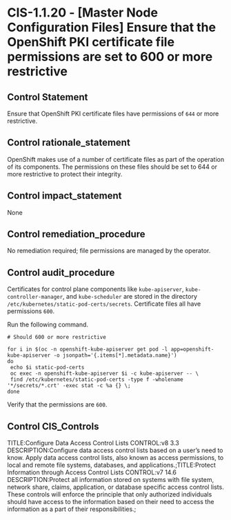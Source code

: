 # CIS-1.1.20 - \[Master Node Configuration Files\] Ensure that the OpenShift PKI certificate file permissions are set to 600 or more restrictive

## Control Statement

Ensure that OpenShift PKI certificate files have permissions of `644` or more restrictive.

## Control rationale_statement

OpenShift makes use of a number of certificate files as part of the operation of its components. The permissions on these files should be set to 644 or more restrictive to protect their integrity.

## Control impact_statement

None

## Control remediation_procedure

No remediation required; file permissions are managed by the operator.

## Control audit_procedure

Certificates for control plane components like `kube-apiserver`, `kube-controller-manager`, and `kube-scheduler` are stored in the directory `/etc/kubernetes/static-pod-certs/secrets`. Certificate files all have permissions `600`.

Run the following command.

```
# Should 600 or more restrictive

for i in $(oc -n openshift-kube-apiserver get pod -l app=openshift-kube-apiserver -o jsonpath='{.items[*].metadata.name}')
do
 echo $i static-pod-certs
 oc exec -n openshift-kube-apiserver $i -c kube-apiserver -- \
 find /etc/kubernetes/static-pod-certs -type f -wholename '*/secrets/*.crt' -exec stat -c %a {} \;
done
```

Verify that the permissions are `600`.

## Control CIS_Controls

TITLE:Configure Data Access Control Lists CONTROL:v8 3.3 DESCRIPTION:Configure data access control lists based on a user’s need to know. Apply data access control lists, also known as access permissions, to local and remote file systems, databases, and applications.;TITLE:Protect Information through Access Control Lists CONTROL:v7 14.6 DESCRIPTION:Protect all information stored on systems with file system, network share, claims, application, or database specific access control lists. These controls will enforce the principle that only authorized individuals should have access to the information based on their need to access the information as a part of their responsibilities.;
